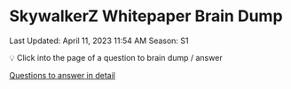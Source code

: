 # SkywalkerZ Whitepaper Brain Dump

Last Updated: April 11, 2023 11:54 AM
Season: S1

<aside>
💡 Click into the page of a question to brain dump / answer

</aside>

[Questions to answer in detail](SkywalkerZ%20Whitepaper%20Brain%20Dump%20ff7ecf131fcc4a9ba532a90b05b7e77b/Questions%20to%20answer%20in%20detail%207989f0629c804f0394de31b72a5049e6.csv)